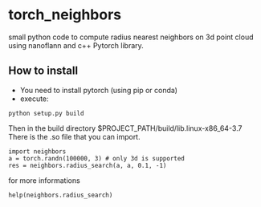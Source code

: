 # torch_neighbors
small python code to compute radius nearest neighbors on 3d point cloud using nanoflann and  c++ Pytorch library.

## How to install
- You need to install pytorch (using pip or conda)
- execute:
```
python setup.py build
```

Then in the build directory $PROJECT_PATH/build/lib.linux-x86_64-3.7 There is the .so file that you can import.
```
import neighbors
a = torch.randn(100000, 3) # only 3d is supported
res = neighbors.radius_search(a, a, 0.1, -1)
```
for more informations
```
help(neighbors.radius_search)
```
